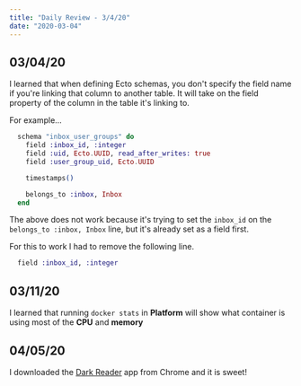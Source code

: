 ```yaml
--- 
title: "Daily Review - 3/4/20" 
date: "2020-03-04" 
---
```


## 03/04/20

I learned that when defining Ecto schemas, you don't specify the field name if
you're linking that column to another table. It will take on the field property
of the column in the table it's linking to.

For example...

```elixir
  schema "inbox_user_groups" do
    field :inbox_id, :integer
    field :uid, Ecto.UUID, read_after_writes: true
    field :user_group_uid, Ecto.UUID

    timestamps()

    belongs_to :inbox, Inbox
  end
```

The above does not work because it's trying to set the `inbox_id` on the
`belongs_to :inbox, Inbox` line, but it's already set as a field first.

For this to work I had to remove the following line.

```elixir
  field :inbox_id, :integer
```

## 03/11/20

I learned that running `docker stats` in **Platform** will show what container is using most
of the **CPU** and **memory**

## 04/05/20

I downloaded the [Dark Reader](https://chrome.google.com/webstore/detail/dark-reader/eimadpbcbfnmbkopoojfekhnkhdbieeh?hl=en-US) 
app from Chrome and it is sweet!

